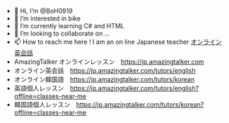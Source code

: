 - 👋 Hi, I’m @BoH0919
- 👀 I’m interested in bike
- 🌱 I’m currently learning C# and HTML
- 💞️ I’m looking to collaborate on ...
- 📫 How to reach me here ! I am an on line Japanese teacher
<a href="https://jp.amazingtalker.com/tutors/english">オンライン英会話</a>
- AmazingTalker オンラインレッスン　https://jp.amazingtalker.com
- オンライン英会話　https://jp.amazingtalker.com/tutors/english
- オンライン韓国語　https://jp.amazingtalker.com/tutors/korean
- 英語個人レッスン　https://jp.amazingtalker.com/tutors/english?offline=classes-near-me
- 韓国語個人レッスン　https://jp.amazingtalker.com/tutors/korean?offline=classes-near-me


<!---
BoH0919/BoH0919 is a ✨ special ✨ repository because its `README.md` (this file) appears on your GitHub profile.
You can click the Preview link to take a look at your changes.
--->
